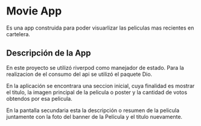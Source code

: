 # Movie App

Es una app construida para poder visuarlizar las peliculas mas recientes en cartelera.

## Descripción de la App

En este proyecto se utilizó riverpod como manejador de estado.
Para la realizacion de el consumo del api se utilizó el paquete Dio.

En la aplicación se encontrara una seccion inicial, cuya finalidad es mostrar el titulo, la imagen principal de la pelicula o poster y la cantidad de votos obtendos por esa pelicula.

En la pantalla secundaria esta la descripción o resumen de la pelicula juntamente con la foto del banner de la Película y el titulo nuevamente.


